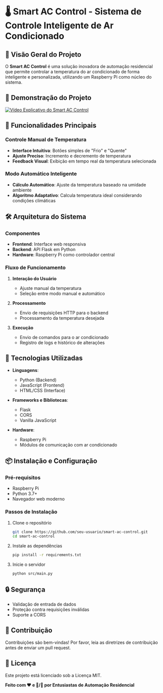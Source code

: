 # 🌡️ Smart AC Control - Sistema de Controle Inteligente de Ar Condicionado

## 📝 Visão Geral do Projeto

O **Smart AC Control** é uma solução inovadora de automação residencial que permite controlar a temperatura do ar condicionado de forma inteligente e personalizada, utilizando um Raspberry Pi como núcleo do sistema.

## 🎥 Demonstração do Projeto

[![Vídeo Explicativo do Smart AC Control](https://img.youtube.com/vi/fwfffw/0.jpg)](https://youtu.be/Flitq3h31t0?si=0Ml8UuJhdMpwQeNN)


## 🚀 Funcionalidades Principais

### Controle Manual de Temperatura
- **Interface Intuitiva**: Botões simples de "Frio" e "Quente"
- **Ajuste Preciso**: Incremento e decremento de temperatura
- **Feedback Visual**: Exibição em tempo real da temperatura selecionada

### Modo Automático Inteligente
- **Cálculo Automático**: Ajuste da temperatura baseado na umidade ambiente
- **Algoritmo Adaptativo**: Calcula temperatura ideal considerando condições climáticas

## 🛠️ Arquitetura do Sistema

### Componentes
- **Frontend**: Interface web responsiva
- **Backend**: API Flask em Python
- **Hardware**: Raspberry Pi como controlador central

### Fluxo de Funcionamento

1. **Interação do Usuário**
   - Ajuste manual da temperatura
   - Seleção entre modo manual e automático

2. **Processamento**
   - Envio de requisições HTTP para o backend
   - Processamento da temperatura desejada

3. **Execução**
   - Envio de comandos para o ar condicionado
   - Registro de logs e histórico de alterações

## 🔧 Tecnologias Utilizadas

- **Linguagens**:
  - Python (Backend)
  - JavaScript (Frontend)
  - HTML/CSS (Interface)

- **Frameworks e Bibliotecas**:
  - Flask
  - CORS
  - Vanilla JavaScript

- **Hardware**:
  - Raspberry Pi
  - Módulos de comunicação com ar condicionado

## 📦 Instalação e Configuração

### Pré-requisitos
- Raspberry Pi
- Python 3.7+
- Navegador web moderno

### Passos de Instalação

1. Clone o repositório
   ```bash
   git clone https://github.com/seu-usuario/smart-ac-control.git
   cd smart-ac-control
   ```

2. Instale as dependências
   ```bash
   pip install -r requirements.txt
   ```


3. Inicie o servidor
   ```bash
   python src/main.py
   ```

## 🔒 Segurança

- Validação de entrada de dados
- Proteção contra requisições inválidas
- Suporte a CORS


## 🤝 Contribuição

Contribuições são bem-vindas! Por favor, leia as diretrizes de contribuição antes de enviar um pull request.

## 📄 Licença

Este projeto está licenciado sob a Licença MIT.


**Feito com ❤️ e 🥶/🥵 por Entusiastas de Automação Residencial**